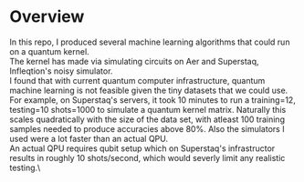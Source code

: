 # Overview
In this repo, I produced several machine learning algorithms that could run on a quantum kernel.\
The kernel has made via simulating circuits on Aer and Superstaq, Infleqtion's noisy simulator. \
I found that with current quantum computer infrastructure, quantum machine learning is not feasible given the tiny datasets that we could use. For example, on Superstaq's servers, it took 10 minutes to run a training=12, testing=10 shots=1000 to simulate a quantum kernel matrix. Naturally this scales quadratically with the size of the data set, with atleast 100 training samples needed to produce accuracies above 80%. Also the simulators I used were a lot faster than an actual QPU.\
An actual QPU requires qubit setup which on Superstaq's infrastructor results in roughly 10 shots/second, which would severly limit any realistic testing.\

